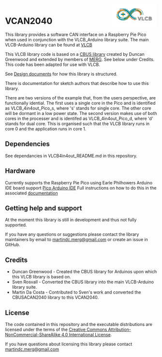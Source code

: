 <img align="right" src="ArduinoVLCB.png"  width="150" height="75">

# VCAN2040
This library provides a software CAN interface on a Raspberry Pie Pico when used in conjunction with the VLCB_Arduino library
suite.  The main VLCB-Arduino library can be found at [VLCB](https://github.com/SvenRosvall/VLCB-Arduino) 

This VLCB library code is based on a [CBUS library](https://github.com/MERG-DEV/CBUSACAN2040) created by Duncan Greenwood
and extended by members of [MERG](https://www.merg.org.uk/). See below under Credits.
This code has been adapted for use with VLCB.

See [Design documents](https://github.com/SvenRosvall/VLCB-Arduino/blob/main/docs/Design.md) for how this library is structured.

There is documentation for sketch authors that describe how to use this library.

There are two versions of the example that, from the users perspective, are functionally idential.
The first uses a single core in the Pico and is identified as VLCB_4in4out_Pico_s, where 's' stands
for single core.  The other core will be dormant in a low power state.
The second version makes use of both cores in the processer and is identifed as VLCB_4in4out_Pico_d,
where 'd' stands for dual core.  This is organised such that the VLCB library runs in core 0 and the
application runs in core 1.

## Dependencies
See dependancies in VLCB4in4out_README.md in this repository.

## Hardware

Currently supports the Raspberry Pie Pico using Earle Philhowers Arduino IDE board support
[Pico Arduino IDE](https://github.com/earlephilhower/arduino-pico) Full instructions on how to do this in the associated
[documentation](https://arduino-pico.readthedocs.io/en/latest/)

## Getting help and support

At the moment this library is still in development and thus not fully supported.

If you have any questions or suggestions please contact the library maintainers
by email to [martindc.merg@gmail.com](mailto:martindc.merg@gmail.com) or create an issue in GitHub.

## Credits

* Duncan Greenwood - Created the CBUS library for Arduinos upon which this VLCB library is based on.
* Sven Rosvall - Converted the CBUS library into the main VLCB-Arduino library suite.
* Martin Da Costa - Contributed to Sven's work and converted the CBUSACAN2040 library to this VCAN2040.

## License

The code contained in this repository and the executable distributions are licensed under the terms of the
[Creative Commons Attribution-NonCommercial-ShareAlike 4.0 International License](LICENSE.md).

If you have questions about licensing this library please contact [martindc.merg@gmail.com](mailto:martindc.merg@gmail.com)
